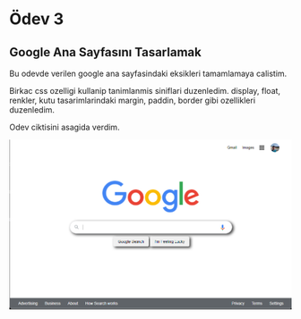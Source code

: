 
# Ödev 3

## Google Ana Sayfasını Tasarlamak
Bu odevde verilen google ana sayfasindaki eksikleri tamamlamaya calistim.

Birkac css ozelligi kullanip tanimlanmis siniflari duzenledim. display, float, renkler, kutu tasarimlarindaki margin, paddin, border gibi ozellikleri duzenledim. 

Odev ciktisini asagida verdim.


![Odev ciktisi](/img/Ekran%20g%C3%B6r%C3%BCnt%C3%BCs%C3%BC%202023-03-27%20043746.png)